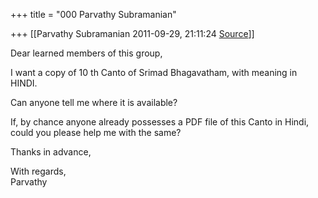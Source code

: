 +++
title = "000 Parvathy Subramanian"

+++
[[Parvathy Subramanian	2011-09-29, 21:11:24 [Source](https://groups.google.com/g/samskrita/c/-wUqaqj1zeg)]]



Dear learned members of this group,  
  
I want a copy of 10 th Canto of Srimad Bhagavatham, with meaning in HINDI.  
  
Can anyone tell me where it is available?  
  
If, by chance anyone already possesses a PDF file of this Canto in Hindi, could you please help me with the same?  
  
Thanks in advance,  
  
With regards,  
Parvathy  

